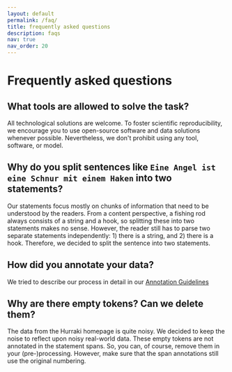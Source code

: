 ```yaml
---
layout: default
permalink: /faq/
title: frequently asked questions
description: faqs
nav: true
nav_order: 20
---
```


# Frequently asked questions

## What tools are allowed to solve the task?
  All technological solutions are welcome. To foster scientific reproducibility, we encourage you to use open-source software and data solutions whenever possible. Nevertheless, we don't prohibit using any tool, software, or model.

## Why do you split sentences like `Eine Angel ist eine Schnur mit einem Haken` into two statements?
  Our statements focus mostly on chunks of information that need to be understood by the readers. From a content perspective, a fishing rod always consists of a string and a hook, so splitting these into two statements makes no sense. However, the reader still has to parse two separate statements independently: 1) there is a string, and 2) there is a hook. Therefore, we decided to split the sentence into two statements.

## How did you annotate your data?
  We tried to describe our process in detail in our [Annotation Guidelines](https://german-easy-to-read.github.io/statements/annotations)

## Why are there empty tokens? Can we delete them?
  The data from the Hurraki homepage is quite noisy. We decided to keep the noise to reflect upon noisy real-world data. These empty tokens are not annotated in the statement spans. So, you can, of course, remove them in your (pre-)processing. However, make sure that the span annotations still use the original numbering.

